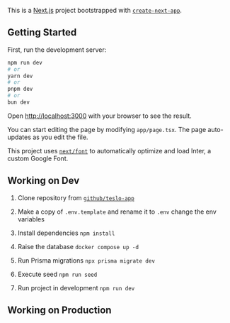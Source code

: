 This is a [Next.js](https://nextjs.org/) project bootstrapped with [`create-next-app`](https://github.com/vercel/next.js/tree/canary/packages/create-next-app).

## Getting Started

First, run the development server:

```bash
npm run dev
# or
yarn dev
# or
pnpm dev
# or
bun dev
```

Open [http://localhost:3000](http://localhost:3000) with your browser to see the result.

You can start editing the page by modifying `app/page.tsx`. The page auto-updates as you edit the file.

This project uses [`next/font`](https://nextjs.org/docs/basic-features/font-optimization) to automatically optimize and load Inter, a custom Google Font.

## Working on Dev

1. Clone repository from [`github/teslo-app`](https://github.com/jojupacr5/teslo-shop)

2. Make a copy of `.env.template` and rename it to `.env` change the env variables

3. Install dependencies `npm install`

4. Raise the database `docker compose up -d`

5. Run Prisma migrations `npx prisma migrate dev`

6. Execute seed `npm run seed`

7. Run project in development `npm run dev`

## Working on Production
